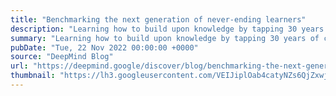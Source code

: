 ```yaml
---
title: "Benchmarking the next generation of never-ending learners"
description: "Learning how to build upon knowledge by tapping 30 years of computer vision research"
summary: "Learning how to build upon knowledge by tapping 30 years of computer vision research"
pubDate: "Tue, 22 Nov 2022 00:00:00 +0000"
source: "DeepMind Blog"
url: "https://deepmind.google/discover/blog/benchmarking-the-next-generation-of-never-ending-learners/"
thumbnail: "https://lh3.googleusercontent.com/VEIJiplOab4catyNZs6QjZxwjbqVmrh2fIZF8Gj7Xd7TQRq1q4bqDmbeSuVzHPzDhC8vKYI5nZLft79VWP5Oi7j_ARAzyFVxMdJIMKxDD5VfRpGm=w1200-h630-n-nu"
---
```


